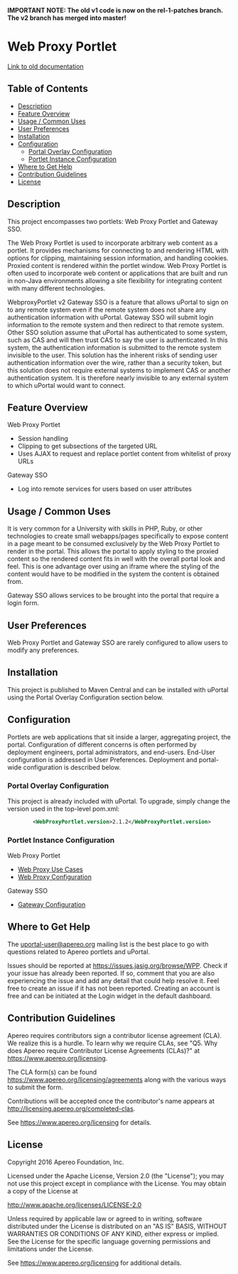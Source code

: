 **IMPORTANT NOTE:  The old v1 code is now on the rel-1-patches branch.  The v2 branch has merged into master!**

# Web Proxy Portlet

[Link to old documentation](https://wiki.jasig.org/display/PLT/WebProxy)

## Table of Contents
  - [Description](#desc)
  - [Feature Overview](#features)
  - [Usage / Common Uses](#usage)
  - [User Preferences](#prefs)
  - [Installation](#install)
  - [Configuration](#config)
    - [Portal Overlay Configuration](#overlay)
    - [Portlet Instance Configuration](#portlet_config)
  - [Where to Get Help](#help)
  - [Contribution Guidelines](#contrib)
  - [License](#license)

## <a name="desc"></a> Description
This project encompasses two portlets: Web Proxy Portlet and Gateway SSO.

The Web Proxy Portlet is used to incorporate arbitrary web content as a portlet. It provides mechanisms for connecting
to and rendering HTML with options for clipping, maintaining session information, and handling cookies. Proxied content
is rendered within the portlet window.  Web Proxy Portlet is often used to incorporate web content or applications that
are built and run in non-Java environments allowing a site flexibility for integrating content with many different
technologies.

WebproxyPortlet v2 Gateway SSO is a feature that allows uPortal to sign on to any remote system even if the remote system
does not share any authentication information with uPortal.  Gateway SSO will submit login information to the remote
system and then redirect to that remote system.  Other SSO solution assume that uPortal has authenticated to some system,
such as CAS and will then trust CAS to say the user is authenticated.  In this system, the authentication information is
submitted to the remote system invisible to the user.  This solution has the inherent risks of sending user authentication
information over the wire, rather than a security token, but this solution does not require external systems to implement
CAS or another authentication system.  It is therefore nearly invisible to any external system to which uPortal would want
to connect.

## <a name="features"></a> Feature Overview
Web Proxy Portlet
  - Session handling
  - Clipping to get subsections of the targeted URL
  - Uses AJAX to request and replace portlet content from whitelist of proxy URLs

Gateway SSO
  - Log into remote services for users based on user attributes

## <a name="usage"></a> Usage / Common Uses
It is very common for a University with skills in PHP, Ruby, or other technologies to create small webapps/pages
specifically to expose content in a page meant to be consumed exclusively by the Web Proxy Portlet to render in the
portal. This allows the portal to apply styling to the proxied content so the rendered content fits in well with the
overall portal look and feel. This is one advantage over using an iframe where the styling of the content would have to
be modified in the system the content is obtained from.

Gateway SSO allows services to be brought into the portal that require a login form.

## <a name="prefs"></a> User Preferences
Web Proxy Portlet and Gateway SSO are rarely configured to allow users to modify any preferences.

## <a name="install"></a> Installation
This project is published to Maven Central and can be installed with uPortal
using the Portal Overlay Configuration section below.

## <a name="config"></a> Configuration
Portlets are web applications that sit inside a larger, aggregating project, the portal.
Configuration of different concerns is often performed by deployment engineers,
portal administrators, and end-users. End-User configuration is addressed
in User Preferences. Deployment and portal-wide configuration is described below.

### <a name="overlay"></a> Portal Overlay Configuration
This project is already included with uPortal. To upgrade, simply change the version
used in the top-level pom.xml:

```xml
        <WebProxyPortlet.version>2.1.2</WebProxyPortlet.version>
```

### <a name="portlet_config"></a> Portlet Instance Configuration
Web Proxy Portlet
  - [Web Proxy Use Cases](/docs/wwp_usage.md)
  - [Web Proxy Configuration](/docs/wwp_config.md)
  
Gateway SSO
  - [Gateway Configuration](/docs/gateway_config.md)

## <a name="help"></a> Where to Get Help
The <uportal-user@apereo.org> mailing list is the best place to go with
questions related to Apereo portlets and uPortal.

Issues should be reported at <https://issues.jasig.org/browse/WPP>.
Check if your issue has already been reported. If so, comment that you are also
experiencing the issue and add any detail that could help resolve it. Feel free to
create an issue if it has not been reported. Creating an account is free and can be
initiated at the Login widget in the default dashboard.

## <a name="contrib"></a> Contribution Guidelines
Apereo requires contributors sign a contributor license agreement (CLA).
We realize this is a hurdle. To learn why we require CLAs, see 
"Q5. Why does Apereo require Contributor License Agreements (CLAs)?"
at <https://www.apereo.org/licensing>.

The CLA form(s) can be found <https://www.apereo.org/licensing/agreements> along
with the various ways to submit the form. 

Contributions will be accepted once the contributor's name appears at 
<http://licensing.apereo.org/completed-clas>.

See <https://www.apereo.org/licensing> for details.

## <a name="license"></a> License

Copyright 2016 Apereo Foundation, Inc.

Licensed under the Apache License, Version 2.0 (the "License");
you may not use this project except in compliance with the License.
You may obtain a copy of the License at

<http://www.apache.org/licenses/LICENSE-2.0>

Unless required by applicable law or agreed to in writing, software
distributed under the License is distributed on an "AS IS" BASIS,
WITHOUT WARRANTIES OR CONDITIONS OF ANY KIND, either express or implied.
See the License for the specific language governing permissions and
limitations under the License.

See <https://www.apereo.org/licensing> for additional details.

